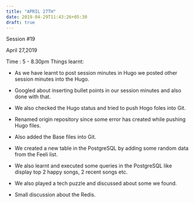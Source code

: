 ```yaml
---
title: "APRIL 27TH"
date: 2019-04-29T11:43:26+05:30
draft: true
---
```

Session #19

April 27,2019

Time : 5 - 8.30pm
Things learnt:

* As we have learnt to post session minutes in Hugo we posted other session minutes into the Hugo.

* Googled about inserting bullet points in our session minutes and also done with that.

* We also checked the Hugo status and tried to push Hogo foles into Git.

* Renamed origin repository since some error has created while pushing Hugo files.

* Also added the Base files into Git.

* We created a new table in the PostgreSQL by adding some random data from the Feeli list.

* We also learnt and executed some queries in the PostgreSQL like display top 2 happy songs, 2 recent songs etc.

* We also played a tech puzzle and discussed about some we found.

* Small discussion about the Redis.
